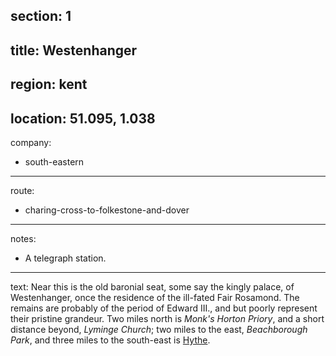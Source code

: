 section: 1
----
title: Westenhanger
----
region: kent
----
location: 51.095, 1.038
----
company:
- south-eastern
----
route:
- charing-cross-to-folkestone-and-dover
----
notes:
- A telegraph station.
----
text: Near this is the old baronial seat, some say the kingly palace, of Westenhanger, once the residence of the ill-fated Fair Rosamond. The remains are probably of the period of Edward III., and but poorly represent their pristine grandeur. Two miles north is *Monk's Horton Priory*, and a short distance beyond, *Lyminge Church*; two miles to the east, *Beachborough Park*, and three miles to the south-east is [Hythe](/stations/hythe).
